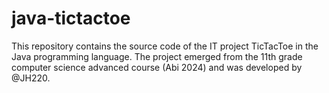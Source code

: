 # java-tictactoe
This repository contains the source code of the IT project TicTacToe in the Java programming language. The project emerged from the 11th grade computer science advanced course (Abi 2024) and was developed by @JH220.
